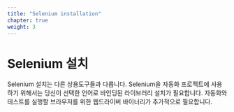```yaml
---
title: "Selenium installation"
chapter: true
weight: 3
---
```


# Selenium 설치
Selenium 설치는 다른 상용도구들과 다릅니다. Selenium을 자동화 프로젝트에 사용하기 위해서는 당신이 선택한 언어로 바인딩된 라이브러리 설치가 필요합니다. 자동화와 테스트를 실행할 브라우저를 위한 웹드라이버 바이너리가 추가적으로 필요합니다.
